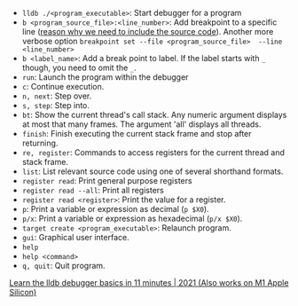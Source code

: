 - `lldb ./<program_executable>`: Start debugger for a program
- `b <program_source_file>:<line_number>`: Add breakpoint to a specific line ([reason why we need to include the
  source code](https://stackoverflow.com/a/65767401/1050818)). Another more verbose option `breakpoint set --file <program_source_file>  --line <line_number>`
- `b <label_name>`: Add a break point to label. If the label starts with `_` though, you need to omit the `_`.
- `run`: Launch the program within the debugger
- `c`: Continue execution.
- `n, next`: Step over.
- `s, step`: Step into.
- `bt`: Show the current thread's call stack. Any numeric argument displays at most that many frames. The argument 'all' displays all threads.
- `finish`: Finish executing the current stack frame and stop after returning.
- `re, register`: Commands to access registers for the current thread and stack frame.
- `list`: List relevant source code using one of several shorthand formats.
- `register read`: Print general purpose registers
- `register read --all`: Print all registers
- `register read <register>`: Print the value for a register.
- `p`: Print a variable or expression as decimal (`p $X0`).
- `p/x`: Print a variable or expression as hexadecimal (`p/x $X0`).
- `target create <program_executable>`: Relaunch program.
- `gui`: Graphical user interface.
- `help`
- `help <command>`
- `q, quit`: Quit program.

[Learn the lldb debugger basics in 11 minutes | 2021 (Also works on M1 Apple Silicon)](https://www.youtube.com/watch?v=v_C1cvo1biI)
